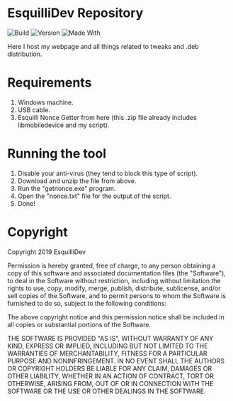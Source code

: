# EsquilliDev Repository
![Build](https://img.shields.io/badge/build-sucess-brightgreen) ![Version](https://img.shields.io/badge/version-1.0.0-green) ![Made With](https://img.shields.io/badge/made%20with-love-red) 

Here I host my webpage and all things related to tweaks and .deb distribution.

# Requirements
1. Windows machine.
2. USB cable.
3. Esquilli Nonce Getter from here (this .zip file already includes libmobiledevice and my script).

# Running the tool
1. Disable your anti-virus (they tend to block this type of script).
2. Download and unzip the file from above.
3. Run the "getnonce.exe" program.
4. Open the "nonce.txt" file for the output of the script.
5. Done!

# Copyright
Copyright 2019 EsquilliDev

Permission is hereby granted, free of charge, to any person obtaining a copy of this software and associated documentation files (the "Software"), to deal in the Software without restriction, including without limitation the rights to use, copy, modify, merge, publish, distribute, sublicense, and/or sell copies of the Software, and to permit persons to whom the Software is furnished to do so, subject to the following conditions:

The above copyright notice and this permission notice shall be included in all copies or substantial portions of the Software.

THE SOFTWARE IS PROVIDED "AS IS", WITHOUT WARRANTY OF ANY KIND, EXPRESS OR IMPLIED, INCLUDING BUT NOT LIMITED TO THE WARRANTIES OF MERCHANTABILITY, FITNESS FOR A PARTICULAR PURPOSE AND NONINFRINGEMENT. IN NO EVENT SHALL THE AUTHORS OR COPYRIGHT HOLDERS BE LIABLE FOR ANY CLAIM, DAMAGES OR OTHER LIABILITY, WHETHER IN AN ACTION OF CONTRACT, TORT OR OTHERWISE, ARISING FROM, OUT OF OR IN CONNECTION WITH THE SOFTWARE OR THE USE OR OTHER DEALINGS IN THE SOFTWARE.
